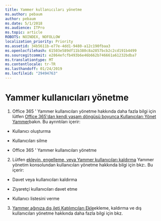 ```yaml
---
title: Yammer kullanıcıları yönetme
ms.author: pebaum
author: pebaum
ms.date: 5/1/2018
ms.audience: ITPro
ms.topic: article
ROBOTS: NOINDEX, NOFOLLOW
localization_priority: Priority
ms.assetid: 34b5611b-e77e-4dd1-9480-a12c190fbaa3
ms.openlocfilehash: 61503e589df11b380c8a2857bcb2c2cd191b4499
ms.sourcegitcommit: e2864efcfb493b6e46b662b746661a61232bdba7
ms.translationtype: MT
ms.contentlocale: tr-TR
ms.lasthandoff: 01/24/2019
ms.locfileid: "29494763"
---
```

# <a name="managing-yammer-users"></a>Yammer kullanıcıları yönetme

1. Office 365 ' Yammer kullanıcıları yönetme hakkında daha fazla bilgi için lütfen [Office 365'dan kendi yaşam döngüsü boyunca Kullanıcıları Yönet Yammer](https://support.office.com/article/6c4c8fff-6444-404a-bffc-f9da0bcc3039)bakın. Bu ayrıntıları içerir:
    
  - Kullanıcı oluşturma
    
  - Kullanıcıları silme
    
  - Office 365 ' Yammer kullanıcıları yönetme
    
2. Lütfen [ekleyin, engelleme, veya Yammer kullanıcıları kaldırma](http://alchemyportal.azurewebsites.net/Rule/ManageYammer%20users%20across%20their%20lifecycle%20from%20Office%20365) Yammer yönetim konsolundan kullanıcıları yönetme hakkında bilgi için bkz:. Bu içerir: 
    
  - Davet veya kullanıcıları kaldırma
    
  - Ziyaretçi kullanıcıları davet etme
    
  - Kullanıcı listesini verme
    
3. [Yammer ağınıza dış ileti Katılımcıları Ekle](https://support.office.com/article/423653bb-86b2-4eac-9d7e-dca121f7c16c)ekleme, kaldırma ve dış kullanıcıları yönetme hakkında daha fazla bilgi için bkz.
    

